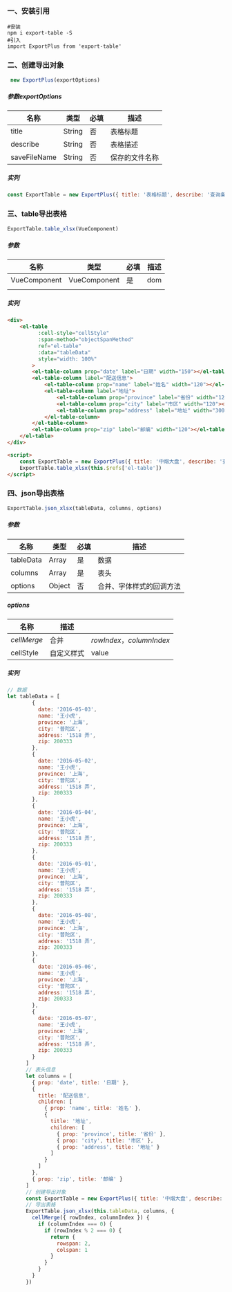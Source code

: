 ### 一、安装引用

```shell
#安装
npm i export-table -S
#引入
import ExportPlus from 'export-table'
```

### 二、创建导出对象

```javascript
 new ExportPlus(exportOptions)
```

##### 参数exportOptions

| 名称         | 类型   | 必填 | 描述           |
| ------------ | ------ | ---- | -------------- |
| title        | String | 否   | 表格标题       |
| describe     | String | 否   | 表格描述       |
| saveFileName | String | 否   | 保存的文件名称 |

##### 实列

```javascript
const ExportTable = new ExportPlus({ title: '表格标题', describe: '查询条件' })
```

### 三、table导出表格

```javascript
ExportTable.table_xlsx(VueComponent)
```

##### 参数

| 名称         | 类型         | 必填 | 描述 |
| ------------ | ------------ | ---- | ---- |
| VueComponent | VueComponent | 是   | dom  |
|              |              |      |      |

##### 实列

```html
<div>
    <el-table
          :cell-style="cellStyle"
          :span-method="objectSpanMethod"
          ref="el-table"
          :data="tableData"
          style="width: 100%"
        >
		<el-table-column prop="date" label="日期" width="150"></el-table-column>
    	<el-table-column label="配送信息">
    		<el-table-column prop="name" label="姓名" width="120"></el-table-column>
    		<el-table-column label="地址">
    			<el-table-column prop="province" label="省份" width="120"></el-table-column>
    			<el-table-column prop="city" label="市区" width="120"></el-table-column>
    			<el-table-column prop="address" label="地址" width="300"></el-table-column>
    		</el-table-column>
    	</el-table-column>
    	<el-table-column prop="zip" label="邮编" width="120"></el-table-column>
	</el-table>
</div>

<script>
    const ExportTable = new ExportPlus({ title: '中烟大盘', describe: '查询条件' })
    ExportTable.table_xlsx(this.$refs['el-table'])
</script>
```

### 四、json导出表格

```javascript
ExportTable.json_xlsx(tableData, columns, options)
```

##### 参数

| 名称      | 类型   | 必填 | 描述                     |
| --------- | ------ | ---- | ------------------------ |
| tableData | Array  | 是   | 数据                     |
| columns   | Array  | 是   | 表头                     |
| options   | Object | 否   | 合并、字体样式的回调方法 |

##### options

| 名称        | 描述       |                           |
| ----------- | ---------- | ------------------------- |
| *cellMerge* | 合并       | *rowIndex*，*columnIndex* |
| cellStyle   | 自定义样式 | value                     |

##### 实列

```javascript
// 数据     
let tableData = [
        {
          date: '2016-05-03',
          name: '王小虎',
          province: '上海',
          city: '普陀区',
          address: '1518 弄',
          zip: 200333
        },
        {
          date: '2016-05-02',
          name: '王小虎',
          province: '上海',
          city: '普陀区',
          address: '1518 弄',
          zip: 200333
        },
        {
          date: '2016-05-04',
          name: '王小虎',
          province: '上海',
          city: '普陀区',
          address: '1518 弄',
          zip: 200333
        },
        {
          date: '2016-05-01',
          name: '王小虎',
          province: '上海',
          city: '普陀区',
          address: '1518 弄',
          zip: 200333
        },
        {
          date: '2016-05-08',
          name: '王小虎',
          province: '上海',
          city: '普陀区',
          address: '1518 弄',
          zip: 200333
        },
        {
          date: '2016-05-06',
          name: '王小虎',
          province: '上海',
          city: '普陀区',
          address: '1518 弄',
          zip: 200333
        },
        {
          date: '2016-05-07',
          name: '王小虎',
          province: '上海',
          city: '普陀区',
          address: '1518 弄',
          zip: 200333
        }
      ]
      // 表头信息
      let columns = [
        { prop: 'date', title: '日期' },
        {
          title: '配送信息',
          children: [
            { prop: 'name', title: '姓名' },
            {
              title: '地址',
              children: [
                { prop: 'province', title: '省份' },
                { prop: 'city', title: '市区' },
                { prop: 'address', title: '地址' }
              ]
            }
          ]
        },
        { prop: 'zip', title: '邮编' }
      ]
      // 创建导出对象
      const ExportTable = new ExportPlus({ title: '中烟大盘', describe: '查询条件' })
      // 导出表格
      ExportTable.json_xlsx(this.tableData, columns, {
        cellMerge({ rowIndex, columnIndex }) {
          if (columnIndex === 0) {
            if (rowIndex % 2 === 0) {
              return {
                rowspan: 2,
                colspan: 1
              }
            }
          }
        }
      })
```

